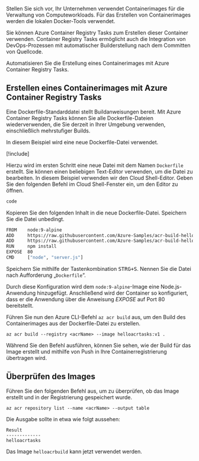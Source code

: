 Stellen Sie sich vor, Ihr Unternehmen verwendet Containerimages für die Verwaltung von Computeworkloads. Für das Erstellen von Containerimages werden die lokalen Docker-Tools verwendet.

Sie können Azure Container Registry Tasks zum Erstellen dieser Container verwenden. Container Registry Tasks ermöglicht auch die Integration von DevOps-Prozessen mit automatischer Builderstellung nach dem Committen von Quellcode.

Automatisieren Sie die Erstellung eines Containerimages mit Azure Container Registry Tasks.

## <a name="create-a-container-image-with-azure-container-registry-tasks"></a>Erstellen eines Containerimages mit Azure Container Registry Tasks

Eine Dockerfile-Standarddatei stellt Buildanweisungen bereit. Mit Azure Container Registry Tasks können Sie alle Dockerfile-Dateien wiederverwenden, die Sie derzeit in Ihrer Umgebung verwenden, einschließlich mehrstufiger Builds.

In diesem Beispiel wird eine neue Dockerfile-Datei verwendet.

<!-- Activate the sandbox -->
[!include[](../../../includes/azure-sandbox-activate.md)]

Hierzu wird im ersten Schritt eine neue Datei mit dem Namen `Dockerfile` erstellt. Sie können einen beliebigen Text-Editor verwenden, um die Datei zu bearbeiten. In diesem Beispiel verwenden wir den Cloud Shell-Editor. Geben Sie den folgenden Befehl im Cloud Shell-Fenster ein, um den Editor zu öffnen.

```bash
code
```

Kopieren Sie den folgenden Inhalt in die neue Dockerfile-Datei. Speichern Sie die Datei unbedingt.

```bash
FROM    node:9-alpine
ADD     https://raw.githubusercontent.com/Azure-Samples/acr-build-helloworld-node/master/package.json /
ADD     https://raw.githubusercontent.com/Azure-Samples/acr-build-helloworld-node/master/server.js /
RUN     npm install
EXPOSE  80
CMD     ["node", "server.js"]
```

Speichern Sie mithilfe der Tastenkombination <kbd>STRG+S</kbd>. Nennen Sie die Datei nach Aufforderung „`Dockerfile`“.

Durch diese Konfiguration wird dem `node:9-alpine`-Image eine Node.js-Anwendung hinzugefügt. Anschließend wird der Container so konfiguriert, dass er die Anwendung über die Anweisung *EXPOSE* auf Port 80 bereitstellt.

Führen Sie nun den Azure CLI-Befehl `az acr build` aus, um den Build des Containerimages aus der Dockerfile-Datei zu erstellen.

```azurecli
az acr build --registry <acrName> --image helloacrtasks:v1 .
```

Während Sie den Befehl ausführen, können Sie sehen, wie der Build für das Image erstellt und mithilfe von Push in Ihre Containerregistrierung übertragen wird.

## <a name="verify-the-image"></a>Überprüfen des Images

Führen Sie den folgenden Befehl aus, um zu überprüfen, ob das Image erstellt und in der Registrierung gespeichert wurde.

```azurecli
az acr repository list --name <acrName> --output table
```

Die Ausgabe sollte in etwa wie folgt aussehen:

```console
Result
-------------
helloacrtasks
```

Das Image `helloacrbuild` kann jetzt verwendet werden.
